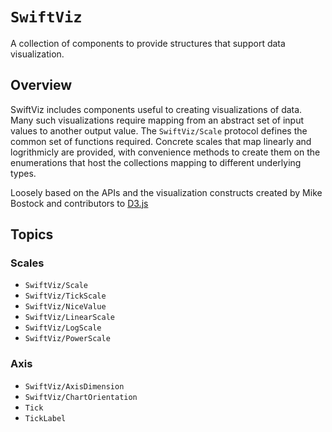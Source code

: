 # ``SwiftViz``

A collection of components to provide structures that support data visualization.

## Overview

SwiftViz includes components useful to creating visualizations of data.
Many such visualizations require mapping from an abstract set of input values to another output value.
The ``SwiftViz/Scale`` protocol defines the common set of functions required. 
Concrete scales that map linearly and logrithmicly are provided, with convenience methods to create them on the enumerations that host the collections mapping to different underlying types.

Loosely based on the APIs and the visualization constructs created by Mike Bostock and contributors to [D3.js](https://d3js.org)

## Topics

### Scales

- ``SwiftViz/Scale``
- ``SwiftViz/TickScale``
- ``SwiftViz/NiceValue``
- ``SwiftViz/LinearScale``
- ``SwiftViz/LogScale``
- ``SwiftViz/PowerScale``

### Axis

- ``SwiftViz/AxisDimension``
- ``SwiftViz/ChartOrientation``
- ``Tick``
- ``TickLabel``

